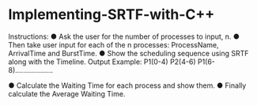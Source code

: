 # Implementing-SRTF-with-C++

Instructions:
● Ask the user for the number of processes to input, n.
● Then take user input for each of the n processes:
ProcessName, ArrivalTime and BurstTime.
● Show the scheduling sequence using SRTF along
with the Timeline.
Output Example: P1(0-4) P2(4-6) P1(6-8)...................

● Calculate the Waiting Time for each process and
show them.
● Finally calculate the Average Waiting Time.
